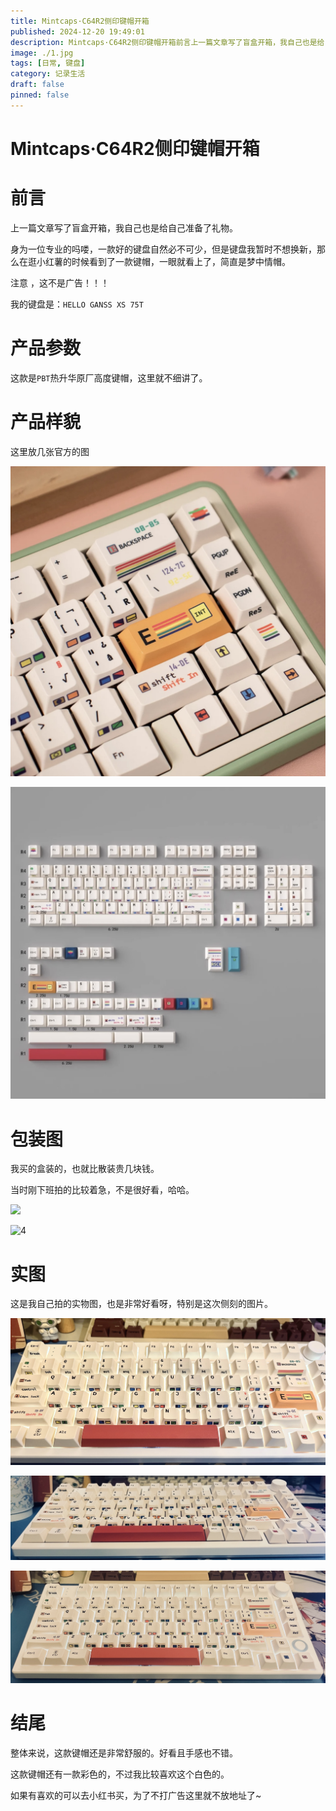 ```yaml
---
title: Mintcaps·C64R2侧印键帽开箱
published: 2024-12-20 19:49:01
description: Mintcaps·C64R2侧印键帽开箱前言上一篇文章写了盲盒开箱，我自己也是给自己准备了礼物。身为一位专业的吗喽，一款好的键盘自然必不可少，但是键盘我暂时不想换新，那么在逛小红薯的时候看到了一款键帽，一眼就看上了，简直是梦中情帽。
image: ./1.jpg
tags: [日常, 键盘]
category: 记录生活
draft: false
pinned: false
---
```


# Mintcaps·C64R2侧印键帽开箱

# 前言

上一篇文章写了盲盒开箱，我自己也是给自己准备了礼物。

身为一位专业的吗喽，一款好的键盘自然必不可少，但是键盘我暂时不想换新，那么在逛小红薯的时候看到了一款键帽，一眼就看上了，简直是梦中情帽。

注意 ，这不是广告！！！

我的键盘是：`HELLO GANSS XS 75T`

# 产品参数

这款是`PBT`热升华原厂高度键帽，这里就不细讲了。

# 产品样貌

这里放几张官方的图

![](.\1.jpg)

![2](.\2.jpg)

# 包装图

我买的盒装的，也就比散装贵几块钱。

当时刚下班拍的比较着急，不是很好看，哈哈。

![](.\3.jpg)

![4](.\4.jpg)

# 实图

这是我自己拍的实物图，也是非常好看呀，特别是这次侧刻的图片。

![](.\5.jpg)

![6](.\6.jpg)

![7](.\7.jpg)

# 结尾

整体来说，这款键帽还是非常舒服的。好看且手感也不错。

这款键帽还有一款彩色的，不过我比较喜欢这个白色的。

如果有喜欢的可以去小红书买，为了不打广告这里就不放地址了~